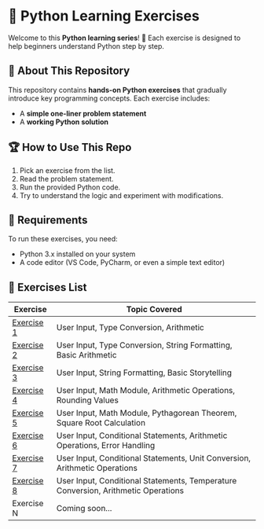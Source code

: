 
# 🚀 Python Learning Exercises  

Welcome to this **Python learning series**! 🐍 Each exercise is designed to help beginners understand Python step by step.  

## 📖 About This Repository  
This repository contains **hands-on Python exercises** that gradually introduce key programming concepts. Each exercise includes:  
- A **simple one-liner problem statement**  
- A **working Python solution** 

## 🏆 How to Use This Repo  
1. Pick an exercise from the list.  
2. Read the problem statement.  
3. Run the provided Python code.  
4. Try to understand the logic and experiment with modifications.

## 🔧 Requirements  
To run these exercises, you need:  
- Python 3.x installed on your system  
- A code editor (VS Code, PyCharm, or even a simple text editor)

## 📌 Exercises List  
| Exercise | Topic Covered |
|----------|--------------|
| [Exercise 1](https://github.com/darshan-theDC/handsON-python-daily-exercise/blob/main/exercise01.py) | User Input, Type Conversion, Arithmetic |
| [Exercise 2](https://github.com/darshan-theDC/handsON-python-daily-exercise/blob/main/exercise02.py) | User Input, Type Conversion, String Formatting, Basic Arithmetic |
| [Exercise 3](https://github.com/darshan-theDC/handsON-python-daily-exercise/blob/main/exercise03.py) | User Input, String Formatting, Basic Storytelling |
| [Exercise 4](https://github.com/darshan-theDC/handsON-python-daily-exercise/blob/main/exercise04.py) | User Input, Math Module, Arithmetic Operations, Rounding Values |
| [Exercise 5](https://github.com/darshan-theDC/handsON-python-daily-exercise/blob/main/exercise05.py) | User Input, Math Module, Pythagorean Theorem, Square Root Calculation |
| [Exercise 6](https://github.com/darshan-theDC/handsON-python-daily-exercise/blob/main/exercise06.py) | User Input, Conditional Statements, Arithmetic Operations, Error Handling |
| [Exercise 7](https://github.com/darshan-theDC/handsON-python-daily-exercise/blob/main/exercise07.py) | User Input, Conditional Statements, Unit Conversion, Arithmetic Operations |
| [Exercise 8](https://github.com/darshan-theDC/handsON-python-daily-exercise/blob/main/exercise08.py) | User Input, Conditional Statements, Temperature Conversion, Arithmetic Operations |
| Exercise N | Coming soon... |
